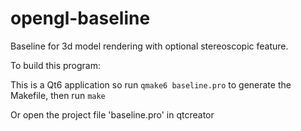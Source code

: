# opengl-baseline

Baseline for 3d model rendering with optional stereoscopic feature.

To build this program:

This is a Qt6 application so run `qmake6 baseline.pro` to generate the Makefile, then run `make`

Or open the project file 'baseline.pro' in qtcreator


